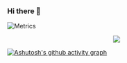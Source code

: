 ### Hi there 👋

![Metrics](https://metrics.lecoq.io/jiangye66?template=classic&base=header%2C%20activity%2C%20community%2C%20repositories%2C%20metadata&base.indepth=false&base.hireable=false&base.skip=false&config.timezone=Asia%2FShanghai)

<div align="center"> <img src="https://activity-graph.herokuapp.com/graph?username=jiangye66&theme=xcode" /> </div>

[![Ashutosh's github activity graph](https://github-readme-activity-graph.vercel.app/graph?username=jiangye66&theme=xcode)](https://github.com/jiangye66/github-readme-activity-graph)
